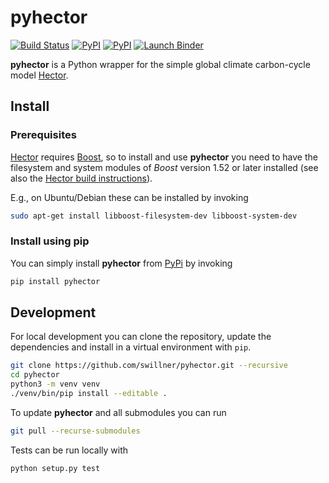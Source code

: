 # pyhector

[![Build Status](https://img.shields.io/travis/swillner/pyhector.svg)](https://travis-ci.org/swillner/pyhector)
[![PyPI](https://img.shields.io/pypi/pyversions/pyhector.svg)](https://pypi.python.org/pypi/pyhector)
[![PyPI](https://img.shields.io/pypi/v/pyhector.svg)](https://pypi.python.org/pypi/pyhector)
[![Launch Binder](https://img.shields.io/badge/launch-binder-e66581.svg)](http://mybinder.org/repo/swillner/pyhector)

**pyhector** is a Python wrapper for the simple global climate
carbon-cycle model [Hector](https://github.com/JGCRI/hector).


## Install

### Prerequisites

[Hector](https://github.com/JGCRI/hector)
requires [Boost](http://www.boost.org/), so to install and use
**pyhector** you need to have the filesystem and system modules
of *Boost* version 1.52 or later installed (see also the
[Hector build instructions](https://github.com/JGCRI/hector/wiki/BuildHector)).

E.g., on Ubuntu/Debian these can be installed by invoking
```bash
sudo apt-get install libboost-filesystem-dev libboost-system-dev
```

### Install using pip

You can simply install **pyhector** from [PyPi](https://pypi.python.org/pypi/pyhector) by invoking
```bash
pip install pyhector
```


## Development

For local development you can clone the repository, update the
dependencies and install in a virtual environment with `pip`.

```bash
git clone https://github.com/swillner/pyhector.git --recursive
cd pyhector
python3 -m venv venv
./venv/bin/pip install --editable .
```

To update **pyhector** and all submodules you can run
```bash
git pull --recurse-submodules
```

Tests can be run locally with

```
python setup.py test
```
